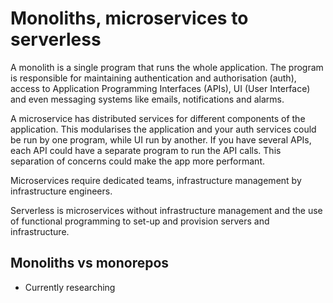 <!-- ---
layout: default
title: Monoliths, microservices to serverless
parent: Data infrastructures
nav_order: 4
--- -->
# Monoliths, microservices to serverless

A monolith is a single program that runs the whole application. The program is responsible for maintaining authentication and authorisation (auth), access to Application Programming Interfaces (APIs), UI (User Interface) and even messaging systems like emails, notifications and alarms.

A microservice has distributed services for different components of the application. This modularises the application and your auth services could be run by one program, while UI run by another. If you have several APIs, each API could have a separate program to run the API calls. This separation of concerns could make the app more performant.

Microservices require dedicated teams, infrastructure management by infrastructure engineers.

Serverless is microservices without infrastructure management and the use of functional programming to set-up and provision servers and infrastructure.

## Monoliths vs monorepos

- Currently researching